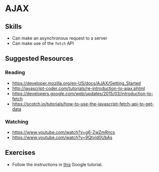 # AJAX

## Skills

- Can make an asynchronous request to a server
- Can make use of the `fetch` API

## Suggested Resources

### Reading

- https://developer.mozilla.org/en-US/docs/AJAX/Getting_Started
- http://javascript-coder.com/tutorials/re-introduction-to-ajax.phtml
- https://developers.google.com/web/updates/2015/03/introduction-to-fetch
- https://scotch.io/tutorials/how-to-use-the-javascript-fetch-api-to-get-data

### Watching

- https://www.youtube.com/watch?v=g6-ZwZmRncs
- https://www.youtube.com/watch?v=9Qtvjd0UbAs

## Exercises

- Follow the instructions in [this](https://developers.google.com/web/ilt/pwa/lab-fetch-api) Google tutorial.
